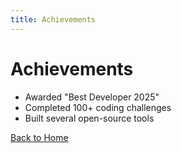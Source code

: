 ```yaml
---
title: Achievements
---
```


# Achievements

- Awarded "Best Developer 2025"
- Completed 100+ coding challenges
- Built several open-source tools

[Back to Home](index.md)
